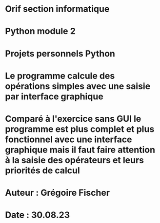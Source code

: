 # Orif section informatique
# Python module 2
# Projets personnels Python 
# Le programme calcule des opérations simples avec une saisie par interface graphique
# Comparé à l'exercice sans GUI le programme est plus complet et plus fonctionnel avec une interface graphique mais il faut faire attention à la saisie des opérateurs et leurs priorités de calcul
# Auteur : Grégoire Fischer
# Date   : 30.08.23
